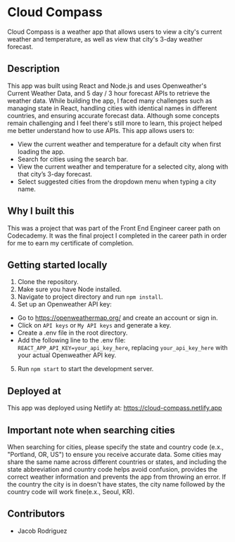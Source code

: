 # Cloud Compass

Cloud Compass is a weather app that allows users to view a city's current weather and temperature, as well as view that city's 3-day weather forecast.

## Description

This app was built using React and Node.js and uses Openweather's Current Weather Data, and 5 day / 3 hour forecast APIs to retrieve the weather data. While building the app, I faced many challenges such as managing state in React, handling cities with identical names in different countries, and ensuring accurate forecast data. Although some concepts remain challenging and I feel there's still more to learn, this project helped me better understand how to use APIs.
This app allows users to:

- View the current weather and temperature for a default city when first loading the app.
- Search for cities using the search bar.
- View the current weather and temperature for a selected city, along with that city’s 3-day forecast.
- Select suggested cities from the dropdown menu when typing a city name.

## Why I built this

This was a project that was part of the Front End Engineer career path on Codecademy. It was the final project I completed in the career path in order for me to earn my certificate of completion.

## Getting started locally

1. Clone the repository.
2. Make sure you have Node installed.
3. Navigate to project directory and run `npm install`.
4. Set up an Openweather API key:

- Go to https://openweathermap.org/ and create an account or sign in.
- Click on `API keys` or `My API keys` and generate a key.
- Create a .env file in the root directory.
- Add the following line to the .env file:
  `REACT_APP_API_KEY=your_api_key_here`, replacing `your_api_key_here` with your actual Openweather API key.

5. Run `npm start` to start the development server.

## Deployed at

This app was deployed using Netlify at: https://cloud-compass.netlify.app

## Important note when searching cities

When searching for cities, please specify the state and country code (e.x., "Portland, OR, US") to ensure you receive accurate data. Some cities may share the same name across different countries or states, and including the state abbreviation and country code helps avoid confusion, provides the correct weather information and prevents the app from throwing an error. If the country the city is in doesn't have states, the city name followed by the country code will work fine(e.x., Seoul, KR).

## Contributors

- Jacob Rodriguez
